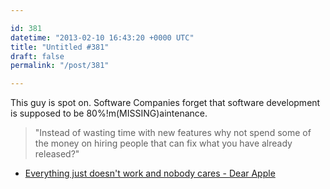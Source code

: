 ```yaml
---

id: 381
datetime: "2013-02-10 16:43:20 +0000 UTC"
title: "Untitled #381"
draft: false
permalink: "/post/381"

---
```


This guy is spot on. Software Companies forget that software development is supposed to be 80%!m(MISSING)aintenance. 

> "Instead of wasting time with new features why not spend some of the money on hiring people that can fix what you have already released?" 

 
 * [Everything just doesn't work and nobody cares - Dear Apple](http://dear-apple.com/everything-just-doesnt-work-and-nobody-cares)


